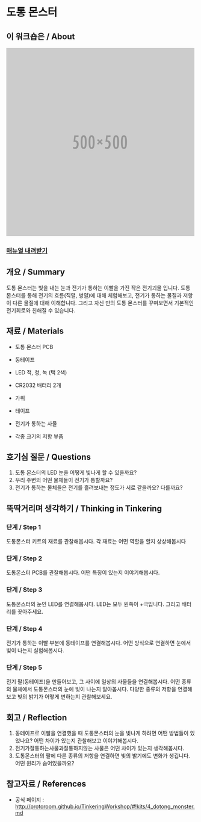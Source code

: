 # 도통 몬스터

## 이 워크숍은 / About
![Sketch Image](images/blank.png)

### [매뉴얼 내려받기](pdf/4_dotong_monster.pdf) 

## 개요 / Summary
도통 몬스터는 빛을 내는 눈과 전기가 통하는 이빨을 가진 작은 전기괴물 입니다. 도통 몬스터를 통해 전기의 흐름(직렬, 병렬)에 대해 체험해보고, 전기가 통하는 물질과 저항이 다른 물질에 대해 이해합니다. 그리고 자신 만의 도통 몬스터를 꾸며보면서 기본적인 전기회로와 친해질 수 있습니다.


## 재료 / Materials

 * 도통 몬스터 PCB
 * 동테이프
 * LED 적, 청, 녹 (택 2색)
 * CR2032 배터리 2개
 
 
 * 가위
 * 테이프
 * 전기가 통하는 사물
 * 각종 크기의 저항 부품


## 호기심 질문 / Questions
 1. 도통 몬스터의 LED 눈을 어떻게 빛나게 할 수 있을까요?
 1. 우리 주변의 어떤 물체들이 전기가 통할까요?
 1. 전기가 통하는 물체들은 전기를 흘려보내는 정도가 서로 같을까요? 다를까요?

## 뚝딱거리며 생각하기 / Thinking in Tinkering

### 단계 / Step 1
도통몬스터 키트의 재료를 관찰해봅시다. 각 재료는 어떤 역할을 할지 상상해봅시다

### 단계 / Step 2
도통몬스터 PCB를 관찰해봅시다. 어떤 특징이 있는지 이야기해봅시다.

### 단계 / Step 3
도통몬스터의 눈인 LED를 연결해봅시다. LED는 모두 왼쪽이 +극입니다. 그리고 배터리를 꽂아주세요.

### 단계 / Step 4
전기가 통하는 이빨 부분에 동테이프를 연결해봅시다. 어떤 방식으로 연결하면 눈에서 빛이 나는지 실험해봅시다.

### 단계 / Step 5
전기 팔(동테이프)을 만들어보고, 그 사이에 일상의 사물들을 연결해봅시다.
어떤 종류의 물체에서 도통몬스터의 눈에 빛이 나는지 알아봅시다. 
다양한 종류의 저항을 연결해보고 빛의 밝기가 어떻게 변하는지 관찰해보세요.



## 회고 / Reflection
 1. 동테이프로 이빨을 연결했을 때 도통몬스터의 눈을 빛나게 하려면 어떤 방법들이 있었나요? 어떤 차이가 있는지 관찰해보고 이야기해봅시다.
 1. 전기가잘통하는사물과잘통하지않는 사물은 어떤 차이가 있는지 생각해봅시다.
 1. 도통몬스터의 팔에 다른 종류의 저항을 연결하면 빛의 밝기에도 변화가 생깁니다. 어떤 원리가 숨어있을까요?


## 참고자료 / References
 * 공식 페이지 : http://protoroom.github.io/TinkeringWorkshop/#!kits/4_dotong_monster.md

